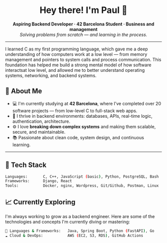 <h1 align="center">Hey there! I'm Paul 👋</h1>

<p align="center">
  <b>Aspiring Backend Developer · 42 Barcelona Student · Business and management</b><br>
  <i>Solving problems from scratch — and learning in the process.</i>
</p>

---

I learned C as my first programming language, which gave me a deep understanding of how computers work at a low level — from memory management and pointers to system calls and process communication. 
This foundation has helped me build a strong mental model of how software interactsat low level, and allowed me to better understand operating systems, networking, and backend systems.

## 🚀 About Me

- 💻 I'm currently studying at **42 Barcelona**, where I’ve completed over 20 software projects — from low-level C to full-stack web apps.
- 🧠 I thrive in backend environments: databases, APIs, real-time logic, authentication, architecture.
- ⚙️ I love **breaking down complex systems** and making them scalable, secure, and maintainable.
- 📚 Passionate about clean code, system design, and continuous learning.

---


## 🔧 Tech Stack

```bash
Languages:       C, C++, JavaScript (basic), Python, PostgreSQL, Bash
Frameworks:      Django, React
Tools:           Docker, nginx, Wordpress, Git/Github, Postman, Linux
```
## 📈 Currently Exploring

I'm always working to grow as a backend engineer. 
Here are some of the technologies and concepts I'm currently diving or mastering:
```bash
📌 Languages & Frameworks:   Java, Spring Boot, Python (FastAPI), Go
☁️ Cloud & DevOps:           AWS (EC2, S3, RDS), GitHub Actions
```
